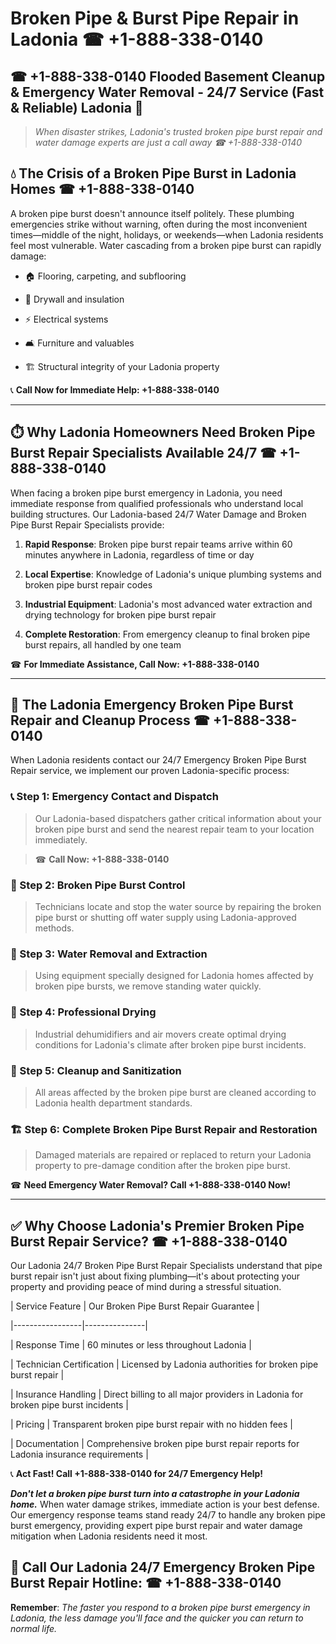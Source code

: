 # Broken Pipe & Burst Pipe Repair in Ladonia ☎ +1-888-338-0140  
## ☎ +1-888-338-0140 Flooded Basement Cleanup & Emergency Water Removal - 24/7 Service (Fast & Reliable) Ladonia 🚨  

> *When disaster strikes, Ladonia's trusted broken pipe burst repair and water damage experts are just a call away ☎ +1-888-338-0140*  

## 💧 The Crisis of a Broken Pipe Burst in Ladonia Homes ☎ +1-888-338-0140  

A broken pipe burst doesn't announce itself politely. These plumbing emergencies strike without warning, often during the most inconvenient times—middle of the night, holidays, or weekends—when Ladonia residents feel most vulnerable. Water cascading from a broken pipe burst can rapidly damage:  

* 🏠 Flooring, carpeting, and subflooring  
* 🧱 Drywall and insulation  
* ⚡ Electrical systems  
* 🛋️ Furniture and valuables  
* 🏗️ Structural integrity of your Ladonia property  

📞 **Call Now for Immediate Help: +1-888-338-0140**  

---  

## ⏱️ Why Ladonia Homeowners Need Broken Pipe Burst Repair Specialists Available 24/7 ☎ +1-888-338-0140  

When facing a broken pipe burst emergency in Ladonia, you need immediate response from qualified professionals who understand local building structures. Our Ladonia-based 24/7 Water Damage and Broken Pipe Burst Repair Specialists provide:  

1. **Rapid Response**: Broken pipe burst repair teams arrive within 60 minutes anywhere in Ladonia, regardless of time or day  
2. **Local Expertise**: Knowledge of Ladonia's unique plumbing systems and broken pipe burst repair codes  
3. **Industrial Equipment**: Ladonia's most advanced water extraction and drying technology for broken pipe burst repair  
4. **Complete Restoration**: From emergency cleanup to final broken pipe burst repairs, all handled by one team  

☎ **For Immediate Assistance, Call Now: +1-888-338-0140**  

---  

## 🔧 The Ladonia Emergency Broken Pipe Burst Repair and Cleanup Process ☎ +1-888-338-0140  

When Ladonia residents contact our 24/7 Emergency Broken Pipe Burst Repair service, we implement our proven Ladonia-specific process:  

### 📞 Step 1: Emergency Contact and Dispatch  
> Our Ladonia-based dispatchers gather critical information about your broken pipe burst and send the nearest repair team to your location immediately.  
> ☎ **Call Now: +1-888-338-0140**  

### 🚿 Step 2: Broken Pipe Burst Control  
> Technicians locate and stop the water source by repairing the broken pipe burst or shutting off water supply using Ladonia-approved methods.  

### 🌊 Step 3: Water Removal and Extraction  
> Using equipment specially designed for Ladonia homes affected by broken pipe bursts, we remove standing water quickly.  

### 💨 Step 4: Professional Drying  
> Industrial dehumidifiers and air movers create optimal drying conditions for Ladonia's climate after broken pipe burst incidents.  

### 🧼 Step 5: Cleanup and Sanitization  
> All areas affected by the broken pipe burst are cleaned according to Ladonia health department standards.  

### 🏗️ Step 6: Complete Broken Pipe Burst Repair and Restoration  
> Damaged materials are repaired or replaced to return your Ladonia property to pre-damage condition after the broken pipe burst.  

☎ **Need Emergency Water Removal? Call +1-888-338-0140 Now!**  

---  

## ✅ Why Choose Ladonia's Premier Broken Pipe Burst Repair Service? ☎ +1-888-338-0140  

Our Ladonia 24/7 Broken Pipe Burst Repair Specialists understand that pipe burst repair isn't just about fixing plumbing—it's about protecting your property and providing peace of mind during a stressful situation.  

| Service Feature | Our Broken Pipe Burst Repair Guarantee |  
|-----------------|---------------|  
| Response Time | 60 minutes or less throughout Ladonia |  
| Technician Certification | Licensed by Ladonia authorities for broken pipe burst repair |  
| Insurance Handling | Direct billing to all major providers in Ladonia for broken pipe burst incidents |  
| Pricing | Transparent broken pipe burst repair with no hidden fees |  
| Documentation | Comprehensive broken pipe burst repair reports for Ladonia insurance requirements |  

📞 **Act Fast! Call +1-888-338-0140 for 24/7 Emergency Help!**  

***Don't let a broken pipe burst turn into a catastrophe in your Ladonia home.*** When water damage strikes, immediate action is your best defense. Our emergency response teams stand ready 24/7 to handle any broken pipe burst emergency, providing expert pipe burst repair and water damage mitigation when Ladonia residents need it most.  

## 📱 Call Our Ladonia 24/7 Emergency Broken Pipe Burst Repair Hotline: ☎ +1-888-338-0140  

**Remember**: *The faster you respond to a broken pipe burst emergency in Ladonia, the less damage you'll face and the quicker you can return to normal life.*